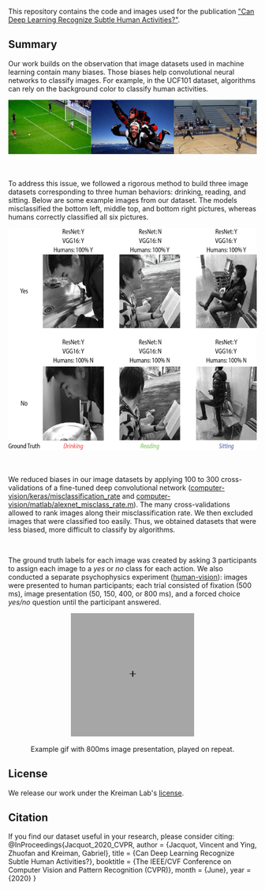 This repository contains the code and images used for the publication ["Can Deep Learning Recognize Subtle Human Activities?"](https://arxiv.org/abs/2003.13852).

## Summary

Our work builds on the observation that image datasets used in machine learning contain many biases. Those biases help convolutional neural networks to classify images. For example, in the UCF101 dataset, algorithms can rely on the background color to classify human activities. 

<div align="center">
  <img src="ucf101-example.png" height="110px" />
</div>

<br>
<br>

To address this issue, we followed a rigorous method to build three image datasets corresponding to three human behaviors: drinking, reading, and sitting. Below are some example images from our dataset. The models misclassified the bottom left, middle top, and bottom right pictures, whereas humans correctly classified all six pictures.

<div align="center">
  <img src="Fig1_v2.jpg" height="450px" />
</div>

<br>
<br>

We reduced biases in our image datasets by applying 100 to 300 cross-validations of a fine-tuned deep convolutional network ([computer-vision/keras/misclassification\_rate](https://github.com/kreimanlab/DeepLearning-vs-HighLevelVision/tree/master/computer-vision/keras) and [computer-vision/matlab/alexnet_misclass_rate.m](https://github.com/kreimanlab/DeepLearning-vs-HighLevelVision/blob/master/computer-vision/matlab/alexnet_misclass_rate.m)). The many cross-validations allowed to rank images along their misclassification rate. We then excluded images that were classified too easily. Thus, we obtained datasets that were less biased, more difficult to classify by algorithms. 

<br>

The ground truth labels for each image was created by asking 3 participants to assign each image to a <i>yes</i> or <i>no</i> class for each action. We also conducted a separate psychophysics experiment ([human-vision](https://github.com/kreimanlab/DeepLearning-vs-HighLevelVision/tree/master/human-vision)): images were presented to human participants; each trial consisted of fixation (500 ms), image presentation (50, 150, 400, or 800 ms), and a forced choice <i>yes/no</i> question until the participant answered.

<div align="center">
  <img src="drink_1.gif" height="250px" />
  <p>Example gif with 800ms image presentation, played on repeat.</p>
</div>

## License

We release our work under the Kreiman Lab's [license](http://klab.tch.harvard.edu//resources/license_agreement.pdf).

## Citation

If you find our dataset useful in your research, please consider citing:
@InProceedings{Jacquot_2020_CVPR,
author = {Jacquot, Vincent and Ying, Zhuofan and Kreiman, Gabriel},
title = {Can Deep Learning Recognize Subtle Human Activities?},
booktitle = {The IEEE/CVF Conference on Computer Vision and Pattern Recognition (CVPR)},
month = {June},
year = {2020}
}
